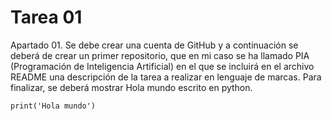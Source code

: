 # Tarea 01
Apartado 01. Se debe crear una cuenta de GitHub y a continuación se deberá de crear un primer repositorio, que en mi caso se ha llamado PIA (Programación de Inteligencia Artificial) en el que se incluirá en el archivo README una descripción de la tarea a realizar en lenguaje de marcas.
Para finalizar, se deberá mostrar Hola mundo escrito en python.

```print('Hola mundo')```

